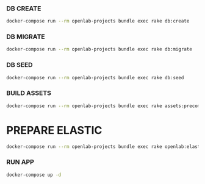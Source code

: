 
### DB CREATE

```bash
docker-compose run --rm openlab-projects bundle exec rake db:create
```

### DB MIGRATE

```bash
docker-compose run --rm openlab-projects bundle exec rake db:migrate
```

### DB SEED

```bash
docker-compose run --rm openlab-projects bundle exec rake db:seed
```

### BUILD ASSETS

```bash
docker-compose run --rm openlab-projects bundle exec rake assets:precompile

```

# PREPARE ELASTIC
```bash
docker-compose run --rm openlab-projects bundle exec rake openlab:elastic:setup
```

### RUN APP

```bash
docker-compose up -d
```
